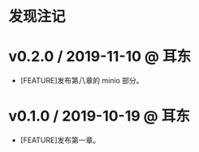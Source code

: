 # 发现注记

# v0.2.0 / 2019-11-10 @ 耳东
* [FEATURE]发布第八章的 minio 部分。
# v0.1.0 / 2019-10-19 @ 耳东

* [FEATURE]发布第一章。
